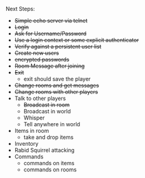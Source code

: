 Next Steps:
* ~~Simple echo server via telnet~~
* ~~Login~~
 * ~~Ask for Username/Password~~
  * ~~Use a login context or some explicit authenticator~~
 * ~~Verify against a persistent user list~~
  * ~~Create new users~~
  * ~~encrypted passwords~~
* ~~Room Message after joining~~
* ~~Exit~~
  * exit should save the player
* ~~Change rooms and get messages~~
* ~~Change rooms with other players~~
* Talk to other players
  * ~~Broadcast in room~~
  * Broadcast in world
  * Whisper
  * Tell anywhere in world
* Items in room
  * take and drop items
* Inventory
* Rabid Squirrel attacking
* Commands
  * commands on items
  * commands on rooms
